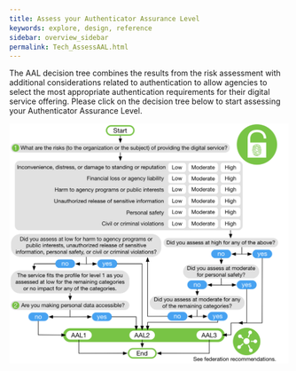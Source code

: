 ```yaml
---
title: Assess your Authenticator Assurance Level
keywords: explore, design, reference
sidebar: overview_sidebar
permalink: Tech_AssessAAL.html
---
```


The AAL decision tree combines the results from the risk assessment with additional considerations related to authentication to allow agencies to select the most appropriate authentication requirements for their digital service offering.
Please click on the decision tree below to start assessing your Authenticator Assurance Level.

<a href="images/DiscoveryourAAL.png" target="_blank"><img src="images/DiscoveryourAAL.png"></a>
